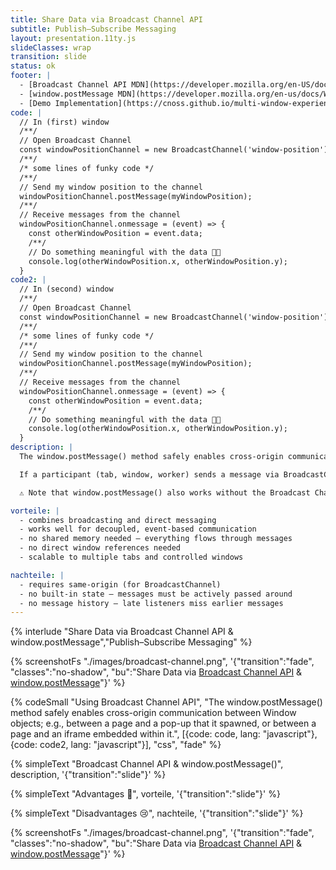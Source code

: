```yaml
---
title: Share Data via Broadcast Channel API
subtitle: Publish–Subscribe Messaging
layout: presentation.11ty.js
slideClasses: wrap
transition: slide
status: ok
footer: |
  - [Broadcast Channel API MDN](https://developer.mozilla.org/en-US/docs/Web/API/Broadcast_Channel_API)
  - [window.postMessage MDN](https://developer.mozilla.org/en-us/docs/Web/API/Window/postMessage)
  - [Demo Implementation](https://cnoss.github.io/multi-window-experiences/00-core-concepts/post-message-demo/index.html)
code: |
  // In (first) window
  /**/
  // Open Broadcast Channel
  const windowPositionChannel = new BroadcastChannel('window-position');
  /**/
  /* some lines of funky code */
  /**/
  // Send my window position to the channel
  windowPositionChannel.postMessage(myWindowPosition);
  /**/
  // Receive messages from the channel
  windowPositionChannel.onmessage = (event) => {
    const otherWindowPosition = event.data;
    /**/
    // Do something meaningful with the data 🕺🏼
    console.log(otherWindowPosition.x, otherWindowPosition.y);
  }
code2: |
  // In (second) window
  /**/
  // Open Broadcast Channel
  const windowPositionChannel = new BroadcastChannel('window-position');
  /**/
  /* some lines of funky code */
  /**/
  // Send my window position to the channel
  windowPositionChannel.postMessage(myWindowPosition);
  /**/
  // Receive messages from the channel
  windowPositionChannel.onmessage = (event) => {
    const otherWindowPosition = event.data;
    /**/
    // Do something meaningful with the data 🕺🏼
    console.log(otherWindowPosition.x, otherWindowPosition.y);
  }
description: |
  The window.postMessage() method safely enables cross-origin communication between Window objects; e.g., between a page and a pop-up that it spawned, or between a page and an iframe embedded within it. The Broadcast Channel API is restricted on same origin communication.

  If a participant (tab, window, worker) sends a message via BroadcastChannel.postMessage(), it is sent to all other participants in the channel - but not to the sender itself. 

  ⚠️ Note that window.postMessage() also works without the Broadcast Channel API.

vorteile: |
  - combines broadcasting and direct messaging
  - works well for decoupled, event-based communication
  - no shared memory needed — everything flows through messages
  - no direct window references needed
  - scalable to multiple tabs and controlled windows

nachteile: |
  - requires same-origin (for BroadcastChannel)
  - no built-in state — messages must be actively passed around
  - no message history — late listeners miss earlier messages
---
```


{% interlude "Share Data via Broadcast Channel API & window.postMessage","Publish–Subscribe Messaging" %}

{% screenshotFs "./images/broadcast-channel.png", '{"transition":"fade", "classes":"no-shadow", "bu":"Share Data via [Broadcast Channel API](https://developer.mozilla.org/en-US/docs/Web/API/Broadcast_Channel_API) & [window.postMessage](https://developer.mozilla.org/en-us/docs/Web/API/Window/postMessage)"}' %}

{% codeSmall "Using Broadcast Channel API", "The window.postMessage() method safely enables cross-origin communication between Window objects; e.g., between a page and a pop-up that it spawned, or between a page and an iframe embedded within it.", [{code: code, lang: "javascript"}, {code: code2, lang: "javascript"}], "css", "fade" %}

{% simpleText "Broadcast Channel API & window.postMessage()", description, '{"transition":"slide"}'  %}

{% simpleText "Advantages 🥳", vorteile, '{"transition":"slide"}'  %}

{% simpleText "Disadvantages 😢", nachteile, '{"transition":"slide"}'  %}

{% screenshotFs "./images/broadcast-channel.png", '{"transition":"fade", "classes":"no-shadow", "bu":"Share Data via [Broadcast Channel API](https://developer.mozilla.org/en-US/docs/Web/API/Broadcast_Channel_API) & [window.postMessage](https://developer.mozilla.org/en-us/docs/Web/API/Window/postMessage)"}' %}
